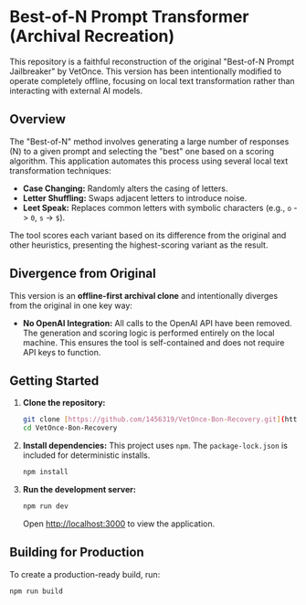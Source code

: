 # Best-of-N Prompt Transformer (Archival Recreation)

This repository is a faithful reconstruction of the original "Best-of-N Prompt Jailbreaker" by VetOnce. This version has been intentionally modified to operate completely offline, focusing on local text transformation rather than interacting with external AI models.

## Overview

The "Best-of-N" method involves generating a large number of responses (N) to a given prompt and selecting the "best" one based on a scoring algorithm. This application automates this process using several local text transformation techniques:

* **Case Changing:** Randomly alters the casing of letters.
* **Letter Shuffling:** Swaps adjacent letters to introduce noise.
* **Leet Speak:** Replaces common letters with symbolic characters (e.g., `o` -> `0`, `s` -> `$`).

The tool scores each variant based on its difference from the original and other heuristics, presenting the highest-scoring variant as the result.

## Divergence from Original

This version is an **offline-first archival clone** and intentionally diverges from the original in one key way:
* **No OpenAI Integration:** All calls to the OpenAI API have been removed. The generation and scoring logic is performed entirely on the local machine. This ensures the tool is self-contained and does not require API keys to function.

## Getting Started

1.  **Clone the repository:**
    ```bash
    git clone [https://github.com/1456319/VetOnce-Bon-Recovery.git](https://github.com/1456319/VetOnce-Bon-Recovery.git)
    cd VetOnce-Bon-Recovery
    ```

2.  **Install dependencies:** This project uses `npm`. The `package-lock.json` is included for deterministic installs.
    ```bash
    npm install
    ```

3.  **Run the development server:**
    ```bash
    npm run dev
    ```
    Open [http://localhost:3000](http://localhost:3000) to view the application.

## Building for Production

To create a production-ready build, run:
```bash
npm run build
```